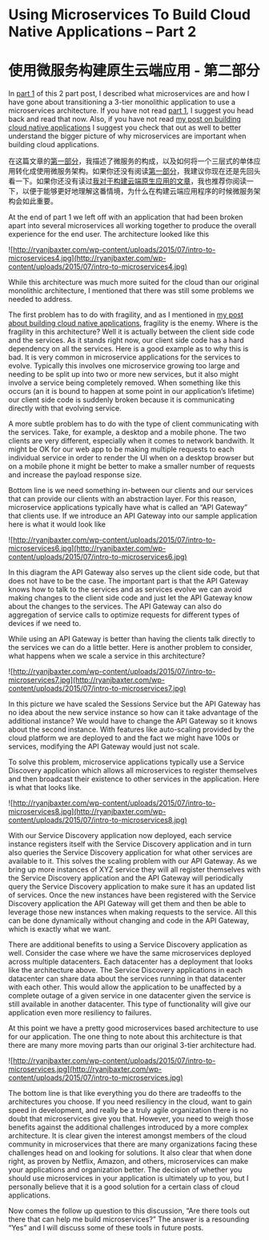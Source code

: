 # Using Microservices To Build Cloud Native Applications – Part 2

# 使用微服务构建原生云端应用 - 第二部分

In [part 1](http://ryanjbaxter.com/2015/07/15/using-microservices-to-build-cloud-native-applications-part-1/) of this 2 part post, I described what microservices are and how I have gone about transitioning a 3-tier monolithic application to use a microservices architecture. If you have not read [part 1](http://ryanjbaxter.com/2015/07/15/using-microservices-to-build-cloud-native-applications-part-1/), I suggest you head back and read that now. Also, if you have not read [my post on building cloud native applications](http://ryanjbaxter.com/2015/07/13/building-cloud-native-applications/) I suggest you check that out as well to better understand the bigger picture of why microservices are important when building cloud applications.

在这篇文章的[第一部分](http://ryanjbaxter.com/2015/07/15/using-microservices-to-build-cloud-native-applications-part-1/)，我描述了微服务的构成，以及如何将一个三层式的单体应用转化成使用微服务架构。如果你还没有阅读[第一部分](http://ryanjbaxter.com/2015/07/15/using-microservices-to-build-cloud-native-applications-part-1/)，我建议你现在还是先回头看一下。如果你还没有读过[我对于构建云端原生应用的文章](http://ryanjbaxter.com/2015/07/13/building-cloud-native-applications/)，我也推荐你阅读一下，以便于能够更好地理解这番情境，为什么在构建云端应用程序的时候微服务架构会如此重要。

At the end of part 1 we left off with an application that had been broken apart into several microservices all working together to produce the overall experience for the end user. The architecture looked like this

![http://ryanjbaxter.com/wp-content/uploads/2015/07/intro-to-microservices4.jpg](http://ryanjbaxter.com/wp-content/uploads/2015/07/intro-to-microservices4.jpg)

While this architecture was much more suited for the cloud than our original monolithic architecture, I mentioned that there was still some problems we needed to address.

The first problem has to do with fragility, and as I mentioned in [my post about building cloud native applications](http://ryanjbaxter.com/2015/07/13/building-cloud-native-applications/), fragility is the enemy. Where is the fragility in this architecture? Well it is actually between the client side code and the services. As it stands right now, our client side code has a hard dependency on all the services. Here is a good example as to why this is bad. It is very common in microservice applications for the services to evolve. Typically this involves one microservice growing too large and needing to be split up into two or more new services, but it also might involve a service being completely removed. When something like this occurs (an it is bound to happen at some point in our application’s lifetime) our client side code is suddenly broken because it is communicating directly with that evolving service.

A more subtle problem has to do with the type of client communicating with the services. Take, for example, a desktop and a mobile phone. The two clients are very different, especially when it comes to network bandwith. It might be OK for our web app to be making multiple requests to each individual service in order to render the UI when on a desktop browser but on a mobile phone it might be better to make a smaller number of requests and increase the payload response size.

Bottom line is we need something in-between our clients and our services that can provide our clients with an abstraction layer. For this reason, microservice applications typically have what is called an “API Gateway” that clients use. If we introduce an API Gateway into our sample application here is what it would look like

![http://ryanjbaxter.com/wp-content/uploads/2015/07/intro-to-microservices6.jpg](http://ryanjbaxter.com/wp-content/uploads/2015/07/intro-to-microservices6.jpg)

In this diagram the API Gateway also serves up the client side code, but that does not have to be the case. The important part is that the API Gateway knows how to talk to the services and as services evolve we can avoid making changes to the client side code and just let the API Gateway know about the changes to the services. The API Gateway can also do aggregation of service calls to optimize requests for different types of devices if we need to.

While using an API Gateway is better than having the clients talk directly to the services we can do a little better. Here is another problem to consider, what happens when we scale a service in this architecture?

![http://ryanjbaxter.com/wp-content/uploads/2015/07/intro-to-microservices7.jpg](http://ryanjbaxter.com/wp-content/uploads/2015/07/intro-to-microservices7.jpg)

In this picture we have scaled the Sessions Service but the API Gateway has no idea about the new service instance so how can it take advantage of the additional instance? We would have to change the API Gateway so it knows about the second instance. With features like auto-scaling provided by the cloud platform we are deployed to and the fact we might have 100s or services, modifying the API Gateway would just not scale.

To solve this problem, microservice applications typically use a Service Discovery application which allows all microservices to register themselves and then broadcast their existence to other services in the application. Here is what that looks like.

![http://ryanjbaxter.com/wp-content/uploads/2015/07/intro-to-microservices8.jpg](http://ryanjbaxter.com/wp-content/uploads/2015/07/intro-to-microservices8.jpg)

With our Service Discovery application now deployed, each service instance registers itself with the Service Discovery application and in turn also queries the Service Discovery application for what other services are available to it. This solves the scaling problem with our API Gateway. As we bring up more instances of XYZ service they will all register themselves with the Service Discovery application and the API Gateway will periodically query the Service Discovery application to make sure it has an updated list of services. Once the new instances have been registered with the Service Discovery application the API Gateway will get them and then be able to leverage those new instances when making requests to the service. All this can be done dynamically without changing and code in the API Gateway, which is exactly what we want.

There are additional benefits to using a Service Discovery application as well. Consider the case where we have the same microservices deployed across multiple datacenters. Each datacenter has a deployment that looks like the architecture above. The Service Discovery applications in each datacenter can share data about the services running in that datacenter with each other. This would allow the application to be unaffected by a complete outage of a given service in one datacenter given the service is still available in another datacenter. This type of functionality will give our application even more resiliency to failures.

At this point we have a pretty good microservices based architecture to use for our application. The one thing to note about this architecture is that there are many more moving parts than our original 3-tier architecture had.

![http://ryanjbaxter.com/wp-content/uploads/2015/07/intro-to-microservices.jpg](http://ryanjbaxter.com/wp-content/uploads/2015/07/intro-to-microservices.jpg)

The bottom line is that like everything you do there are tradeoffs to the architectures you choose. If you need resiliency in the cloud, want to gain speed in development, and really be a truly agile organization there is no doubt that microservices give you that. However, you need to weigh those benefits against the additional challenges introduced by a more complex architecture. It is clear given the interest amongst members of the cloud community in microservices that there are many organizations facing these challenges head on and looking for solutions. It also clear that when done right, as proven by Netflix, Amazon, and others, microservices can make your applications and organization better. The decision of whether you should use microservices in your application is ultimately up to you, but I personally believe that it is a good solution for a certain class of cloud applications.

Now comes the follow up question to this discussion, “Are there tools out there that can help me build microservices?” The answer is a resounding “Yes” and I will discuss some of these tools in future posts.








